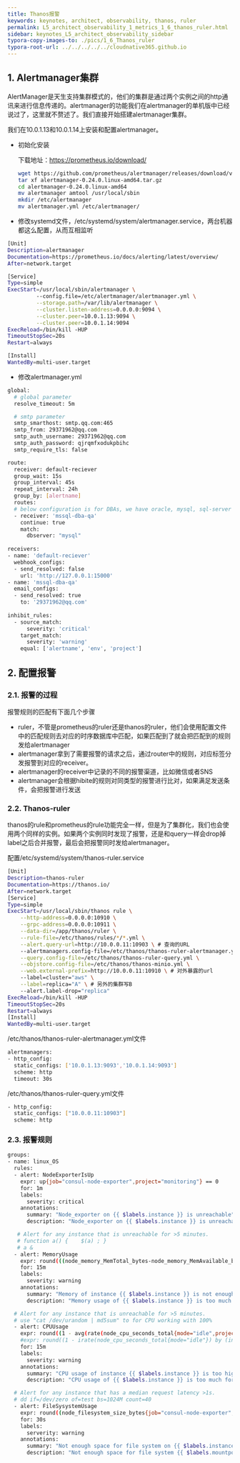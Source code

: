 ```yaml
---
title: Thanos报警
keywords: keynotes, architect, observability, thanos, ruler
permalink: L5_architect_observability_1_metrics_1_6_thanos_ruler.html
sidebar: keynotes_L5_architect_observability_sidebar
typora-copy-images-to: ./pics/1_6_Thanos_ruler
typora-root-url: ../../../../../cloudnative365.github.io
---
```


## 1. Alertmanager集群

AlertManager是天生支持集群模式的，他们的集群是通过两个实例之间的http通讯来进行信息传递的。alertmanager的功能我们在alertmanager的单机版中已经说过了，这里就不赘述了。我们直接开始搭建alertmanager集群。

我们在10.0.1.13和10.0.1.14上安装和配置alertmanager。

+ 初始化安装

  下载地址：https://prometheus.io/download/

  ``` bash
  wget https://github.com/prometheus/alertmanager/releases/download/v0.24.0/alertmanager-0.24.0.linux-amd64.tar.gz
  tar xf alertmanager-0.24.0.linux-amd64.tar.gz
  cd alertmanager-0.24.0.linux-amd64
  mv alertmanager amtool /usr/local/sbin
  mkdir /etc/alertmanager
  mv alertmanager.yml /etc/alertmanager/
  ```

+ 修改systemd文件，/etc/systemd/system/alertmanager.service，两台机器都这么配置，从而互相监听

``` bash
[Unit]
Description=alertmanager
Documentation=https://prometheus.io/docs/alerting/latest/overview/
After=network.target

[Service]
Type=simple
ExecStart=/usr/local/sbin/alertmanager \
         --config.file=/etc/alertmanager/alertmanager.yml \
         --storage.path=/var/lib/alertmanager \
         --cluster.listen-address=0.0.0.0:9094 \
         --cluster.peer=10.0.1.13:9094 \
         --cluster.peer=10.0.1.14:9094
ExecReload=/bin/kill -HUP 
TimeoutStopSec=20s
Restart=always

[Install]
WantedBy=multi-user.target
```

+ 修改alertmanager.yml

``` bash
global:
  # global parameter
  resolve_timeout: 5m

  # smtp parameter
  smtp_smarthost: smtp.qq.com:465
  smtp_from: 29371962@qq.com
  smtp_auth_username: 29371962@qq.com
  smtp_auth_password: qjrqmfxodukpbihc
  smtp_require_tls: false

route:
  receiver: default-reciever
  group_wait: 15s
  group_interval: 45s
  repeat_interval: 24h
  group_by: [alertname]
  routes:
  # below configuration is for DBAs, we have oracle, mysql, sql-server databases
  - receiver: 'mssql-dba-qa'
    continue: true
    match:
      dbserver: "mysql"
      
receivers:
- name: 'default-reciever'
  webhook_configs:
  - send_resolved: false
    url: 'http://127.0.0.1:15000'
- name: 'mssql-dba-qa'
  email_configs:
  - send_resolved: true
    to: '29371962@qq.com'
    
inhibit_rules:
  - source_match:
      severity: 'critical'
    target_match:
      severity: 'warning'
    equal: ['alertname', 'env', 'project']
```



## 2. 配置报警

### 2.1. 报警的过程

报警规则的匹配有下面几个步骤

+ ruler，不管是prometheus的ruler还是thanos的ruler，他们会使用配置文件中的匹配规则去对应的时序数据库中匹配，如果匹配到了就会把匹配到的规则发给alertmanager
+ alertmanager拿到了需要报警的请求之后，通过router中的规则，对应标签分发报警到对应的receiver。
+ alertmanager的receiver中记录的不同的报警渠道，比如微信或者SNS
+ alertmanager会根据hibite的规则对同类型的报警进行比对，如果满足发送条件，会把报警进行发送

### 2.2.  Thanos-ruler

thanos的rule和prometheus的rule功能完全一样，但是为了集群化，我们也会使用两个同样的实例。如果两个实例同时发现了报警，还是和query一样会drop掉label之后合并报警，最后会把报警同时发给alertmanager。

配置/etc/systemd/system/thanos-ruler.service

``` bash
[Unit]
Description=thanos-ruler
Documentation=https://thanos.io/
After=network.target
[Service]
Type=simple
ExecStart=/usr/local/sbin/thanos rule \
    --http-address=0.0.0.0:10910 \
    --grpc-address=0.0.0.0:10911 \
    --data-dir=/app/thanos/ruler \
    --rule-file=/etc/thanos/rules/*/*.yml \
    --alert.query-url=http://10.0.0.11:10903 \ # 查询的URL
    --alertmanagers.config-file=/etc/thanos/thanos-ruler-alertmanager.yml \
    --query.config-file=/etc/thanos/thanos-ruler-query.yml \
    --objstore.config-file=/etc/thanos/thanos-minio.yml \
    --web.external-prefix=http://10.0.0.11:10910 \ # 对外暴露的url
    --label=cluster="aws" \
    --label=replica="A" \ # 另外的集群写B
    --alert.label-drop="replica"
ExecReload=/bin/kill -HUP 
TimeoutStopSec=20s
Restart=always
[Install]
WantedBy=multi-user.target
```

/etc/thanos/thanos-ruler-alertmanager.yml文件

``` bash
alertmanagers:
- http_config:
  static_configs: ['10.0.1.13:9093','10.0.1.14:9093']
  scheme: http
  timeout: 30s
```

/etc/thanos/thanos-ruler-query.yml文件

``` bash
- http_config:
  static_configs: ["10.0.0.11:10903"]
  scheme: http
```

### 2.3. 报警规则

``` bash
groups:
- name: linux_OS
  rules:
  - alert: NodeExporterIsUp
    expr: up{job="consul-node-exporter",project="monitoring"} == 0
    for: 1m
    labels:
      severity: critical
    annotations:
      summary: "Node_exporter on {{ $labels.instance }} is unreachable"
      description: "Node_exporter on {{ $labels.instance }} is unreachable for 1m"

   # Alert for any instance that is unreachable for >5 minutes.
   # function a() {    $(a) ; }
   # a &
  - alert: MemoryUsage
    expr: round(((node_memory_MemTotal_bytes-node_memory_MemAvailable_bytes{project="monitoring"})/node_memory_MemTotal_bytes{project="monitoring"}) * 100) > 80
    for: 15m
    labels:
      severity: warning
    annotations:
      summary: "Memory of instance {{ $labels.instance }} is not enough"
      description: "Memory usage of {{ $labels.instance }} is too much for more than 15 minutes. (current value: {{ $value }}%"

  # Alert for any instance that is unreachable for >5 minutes.
  # use "cat /dev/urandom | md5sum" to for CPU working with 100%
  - alert: CPUUsage
    expr: round((1 - avg(rate(node_cpu_seconds_total{mode="idle",project="monitoring"}[15m])) by (instance)) * 100) > 80
    #expr: round((1 - irate(node_cpu_seconds_total{mode="idle"}) by (instance)) * 100) > 80
    for: 15m
    labels:
      severity: warning
    annotations:
      summary: "CPU usage of instance {{ $labels.instance }} is too hight"
      description: "CPU usage of {{ $labels.instance }} is too much for more than 15 minutes. (current value: {{ $value }}%"

  # Alert for any instance that has a median request latency >1s.
  # dd if=/dev/zero of=test bs=1024M count=40
  - alert: FileSysystemUsage
    expr: round((node_filesystem_size_bytes{job="consul-node-exporter",device!="tmpfs",project="monitoring"}-node_filesystem_free_bytes{job="consul-node-exporter",device!="tmpfs",project="monitoring"})/node_filesystem_size_bytes{job="consul-node-exporter",device!="tmpfs",project="monitoring"} * 100) > 80
    for: 30s
    labels:
      serverity: warning
    annotations:
      summary: "Not enough space for file system on {{ $labels.instance }}"
      description: "Not enough space for file system {{ $labels.mountpoint }} fs on {{ $labels.instance }}. (current value: {{ $value }})%"
```

